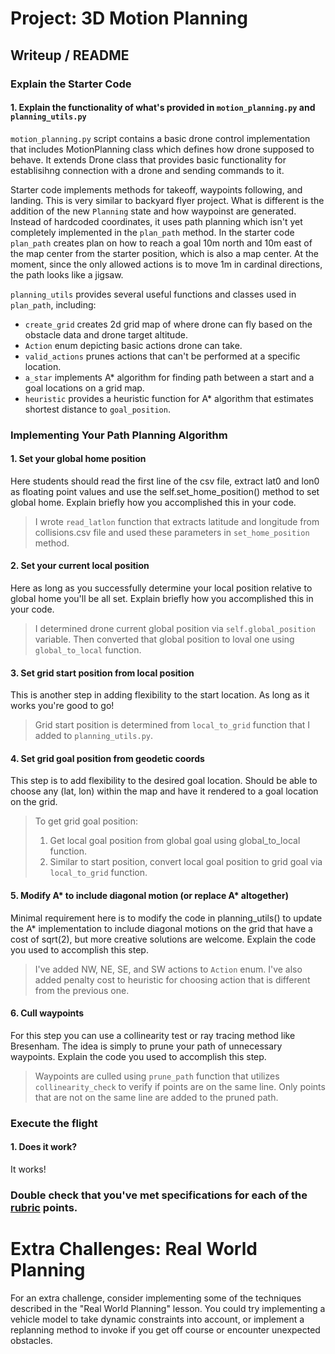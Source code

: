 # Project: 3D Motion Planning

## Writeup / README

### Explain the Starter Code

#### 1. Explain the functionality of what's provided in `motion_planning.py` and `planning_utils.py`
`motion_planning.py` script contains a basic drone control implementation that includes MotionPlanning class which defines how drone supposed to behave. It extends Drone class that provides basic functionality for establisihng connection with a drone and sending commands to it.

Starter code implements methods for takeoff, waypoints following, and landing. This is very similar to backyard flyer project. What is different is the addition of the new `Planning` state and how waypoinst are generated. Instead of hardcoded coordinates, it uses path planning which isn't yet completely implemented in the `plan_path` method. In the starter code `plan_path` creates plan on how to reach a goal 10m north and 10m east of the map center from the starter position, which is also a map center. At the moment, since the only allowed actions is to move 1m in cardinal directions, the path looks like a jigsaw.

`planning_utils` provides several useful functions and classes used in `plan_path`, including:
 - `create_grid` creates 2d grid map of where drone can fly based on the obstacle data and drone target altitude.
 - `Action` enum depicting basic actions drone can take.
 - `valid_actions` prunes actions that can't be performed at a specific location.
 - `a_star` implements A* algorithm for finding path between a start and a goal locations on a grid map.
 - `heuristic` provides a heuristic function for A* algorithm that estimates shortest distance to `goal_position`.


### Implementing Your Path Planning Algorithm

#### 1. Set your global home position
Here students should read the first line of the csv file, extract lat0 and lon0 as floating point values and use the self.set_home_position() method to set global home. Explain briefly how you accomplished this in your code.

> I wrote `read_latlon` function that extracts latitude and longitude from collisions.csv file and used these parameters in `set_home_position` method.

#### 2. Set your current local position
Here as long as you successfully determine your local position relative to global home you'll be all set. Explain briefly how you accomplished this in your code.

> I determined drone current global position via `self.global_position` variable. Then converted that global position to loval one using `global_to_local` function.

#### 3. Set grid start position from local position
This is another step in adding flexibility to the start location. As long as it works you're good to go!

>Grid start position is determined from `local_to_grid` function that I added to `planning_utils.py`.

#### 4. Set grid goal position from geodetic coords
This step is to add flexibility to the desired goal location. Should be able to choose any (lat, lon) within the map and have it rendered to a goal location on the grid.

>To get grid goal position:
> 1. Get local goal position from global goal using global_to_local function.
> 2. Similar to start position, convert local goal position to grid goal via `local_to_grid` function.

#### 5. Modify A* to include diagonal motion (or replace A* altogether)
Minimal requirement here is to modify the code in planning_utils() to update the A* implementation to include diagonal motions on the grid that have a cost of sqrt(2), but more creative solutions are welcome. Explain the code you used to accomplish this step.

> I've added NW, NE, SE, and SW actions to `Action` enum. I've also added penalty cost to heuristic for choosing action that is different from the previous one.

#### 6. Cull waypoints 
For this step you can use a collinearity test or ray tracing method like Bresenham. The idea is simply to prune your path of unnecessary waypoints. Explain the code you used to accomplish this step.

> Waypoints are culled using `prune_path` function that utilizes `collinearity_check` to verify if points are on the same line. Only points that are not on the same line are added to the pruned path.

### Execute the flight
#### 1. Does it work?
It works!

### Double check that you've met specifications for each of the [rubric](https://review.udacity.com/#!/rubrics/1534/view) points.
  
# Extra Challenges: Real World Planning

For an extra challenge, consider implementing some of the techniques described in the "Real World Planning" lesson. You could try implementing a vehicle model to take dynamic constraints into account, or implement a replanning method to invoke if you get off course or encounter unexpected obstacles.


